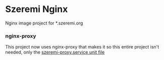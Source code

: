 # Szeremi Nginx

Nginx image project for *.szeremi.org

### nginx-proxy

This project now uses nginx-proxy that makes it so this entire project isn't needed, only the [szeremi-proxy.service unit file](units/szeremi-proxy.service)
